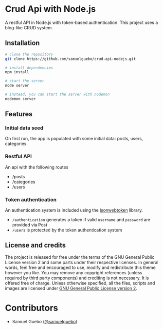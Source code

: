 # Crud Api with Node.js
A restful API in Node.js with token-based authentication. This project uses a blog-like CRUD system.

## Installation

``` bash
# clone the repository
git clone https://github.com/samuelguebo/crud-api-nodejs.git

# install dependencies
npm install

# start the server
node server

# instead, you can start the server with nodemon
nodemon server
```
## Features
### Initial data seed
On first run, the app is populated with some initial data: posts, users, categories.

### Restful API
An api with the following routes
* /posts
* /categories
* /users

### Token authentication
An authentication system is included using the [jsonwebtoken](https://github.com/auth0/node-jsonwebtoken) library. 
* `/authentication` generates a token if valid `username` and `password` are provided via Post
* `/users` is protected by the token authentication system

## License and credits

The project is released for free under the terms of the GNU General Public License version 2
and some parts under their respective licenses. In general words, feel free and encouraged to use, modify and redistribute this theme however you like. You may remove any copyright references (unless required by third party components) and crediting is not necessary. It is offered free of charge. Unless otherwise specified, all the files, scripts and images are licensed under [GNU General Public License version 2](https://www.gnu.org/licenses/old-licenses/gpl-2.0.en.html).


# Contributors
 * Samuel Guebo ([@samuelguebo](http://samuelguebo.co))